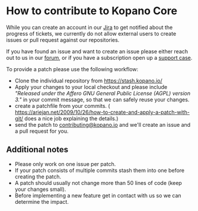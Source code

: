 # How to contribute to Kopano Core

While you can create an account in our [Jira](
https://jira.kopano.io/secure/Signup!default.jspa) to get notified about 
the progress of tickets, we currently do not allow external users to 
create issues or pull request against our repositories. 

If you have found an issue and want to create an issue please either reach 
out to us in our [forum](http://forum.kopano.com), or if you have a 
subscription open up a [support case](https://kopano.com/support/).

To provide a patch please use the following workflow:

- Clone the individual repository from https://stash.kopano.io/
- Apply your changes to your local checkout and please include *"Released
under the Affero GNU General Public License (AGPL) version 3."* in your
commit message, so that we can safely reuse your changes. 
- create a patchfile from your commits. (
https://ariejan.net/2009/10/26/how-to-create-and-apply-a-patch-with-git/ 
does a nice job explaining the details.)
- send the patch to 
[contributing@kopano.io](mailto:contributing@kopano.io) and we'll create 
an issue and a pull request for you.

## Additional notes

- Please only work on one issue per patch.
- If your patch consists of multiple commits stash them into one before 
creating the patch.
- A patch should usually not change more than 50 lines of code (keep your 
changes small).
- Before implementing a new feature get in contact with us so we can 
determine the impact.